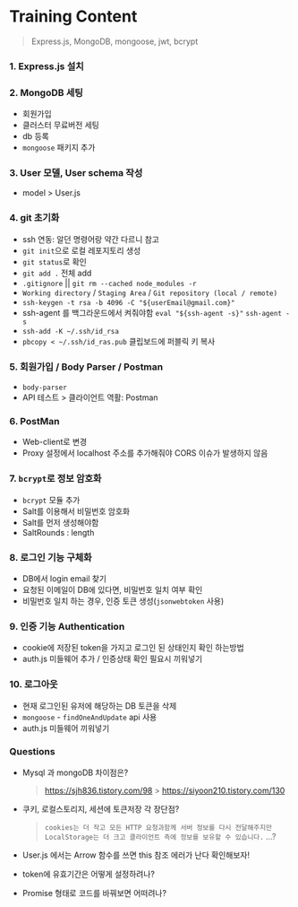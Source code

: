 # Training Content

> Express.js, MongoDB, mongoose, jwt, bcrypt

### 1. Express.js 설치

### 2. MongoDB 세팅

- 회원가입
- 클러스터 무료버전 세팅
- db 등록
- `mongoose` 패키지 추가

### 3. User 모델, User schema 작성

- model > User.js

### 4. git 초기화

- ssh 연동: 알던 명령어랑 약간 다르니 참고
- `git init`으로 로컬 레포지토리 생성
- `git status`로 확인
- `git add .` 전체 add
- `.gitignore` || `git rm --cached node_modules -r`
- `Working directory` / `Staging Area` / `Git repository (local / remote)`
- `ssh-keygen -t rsa -b 4096 -C "${userEmail@gmail.com}"`
- ssh-agent 를 백그라운드에서 켜줘야함 `eval "${ssh-agent -s}"` `ssh-agent -s`
- `ssh-add -K ~/.ssh/id_rsa`
- `pbcopy < ~/.ssh/id_ras.pub` 클립보드에 퍼블릭 키 복사

### 5. 회원가입 / Body Parser / Postman

- `body-parser`
- API 테스트 > 클라이언트 역활: Postman

### 6. PostMan

- Web-client로 변경
- Proxy 설정에서 localhost 주소를 추가해줘야 CORS 이슈가 발생하지 않음

### 7. `bcrypt`로 정보 암호화

- `bcrypt` 모듈 추가
- Salt를 이용해서 비밀번호 암호화
- Salt를 먼저 생성해야함
- SaltRounds : length

### 8. 로그인 기능 구체화

- DB에서 login email 찾기
- 요청된 이메일이 DB에 있다면, 비밀번호 일치 여부 확인
- 비밀번호 일치 하는 경우, 인증 토큰 생성(`jsonwebtoken` 사용)

### 9. 인증 기능 Authentication

- cookie에 저장된 token을 가지고 로그인 된 상태인지 확인 하는방법
- auth.js 미들웨어 추가 / 인증상태 확인 필요시 끼워넣기

### 10. 로그아웃

- 현재 로그인된 유저에 해당하는 DB 토큰을 삭제
- `mongoose` - `findOneAndUpdate` api 사용
- auth.js 미들웨어 끼워넣기

### Questions

- Mysql 과 mongoDB 차이점은?

  > https://sjh836.tistory.com/98 > https://siyoon210.tistory.com/130

- 쿠키, 로컬스토리지, 세션에 토큰저장 각 장단점?

  > `cookies는 더 작고 모든 HTTP 요청과함께 서버 정보를 다시 전달해주지만 LocalStorage는 더 크고 클라이언트 측에 정보를 보유할 수 있습니다.` ...?

- User.js 에서는 Arrow 함수를 쓰면 this 참조 에러가 난다 확인해보자!

- token에 유효기간은 어떻게 설정하려나?

- Promise 형태로 코드를 바꿔보면 어떠려나?
